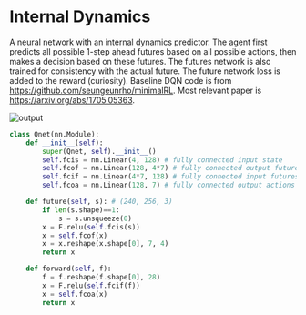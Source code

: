 # Internal Dynamics

A neural network with an internal dynamics predictor. The agent first predicts all possible 1-step ahead futures based on all possible actions, then makes a decision based on these futures. The futures network is also trained for consistency with the actual future. The future network loss is added to the reward (curiosity). Baseline DQN code is from https://github.com/seungeunrho/minimalRL. Most relevant paper is https://arxiv.org/abs/1705.05363.

![output](https://github.com/user-attachments/assets/945f014b-880a-4f3f-be6b-368d77b8da3a)


```py
class Qnet(nn.Module):
    def __init__(self):
        super(Qnet, self).__init__()
        self.fcis = nn.Linear(4, 128) # fully connected input state
        self.fcof = nn.Linear(128, 4*7) # fully connected output futures
        self.fcif = nn.Linear(4*7, 128) # fully connected input futures
        self.fcoa = nn.Linear(128, 7) # fully connected output actions

    def future(self, s): # (240, 256, 3)
        if len(s.shape)==1:
            s = s.unsqueeze(0)
        x = F.relu(self.fcis(s))
        x = self.fcof(x)
        x = x.reshape(x.shape[0], 7, 4)
        return x

    def forward(self, f):
        f = f.reshape(f.shape[0], 28)
        x = F.relu(self.fcif(f))
        x = self.fcoa(x)
        return x
```
